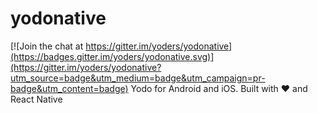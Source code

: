 # yodonative

[![Join the chat at https://gitter.im/yoders/yodonative](https://badges.gitter.im/yoders/yodonative.svg)](https://gitter.im/yoders/yodonative?utm_source=badge&utm_medium=badge&utm_campaign=pr-badge&utm_content=badge)
Yodo for Android and iOS. Built with :heart: and React Native
